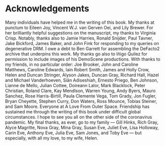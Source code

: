 # Acknowledgements

Many individuals have helped me in the writing of this book. My thanks at punctum to Eileen Joy, Vincent W.J. van Gerven Oei, and Lily Brewer. For her brilliantly helpful suggestions on the manuscript, my thanks to Virginia Crisp. Notably, thanks also to Jamie Harries, Ronald Snijder, Paul Tavner, Jake Bickford, James Baker, and John Fink for responding to my queries on degenerative DRM. I owe a debt to Ben Garrett for assembling the DeFacto2 archive that underpins this work. My thanks go also to Iñigo Quilez for permission to include images of his DemoScene productions. With thanks to my friends, in no particular order: Joe Brooker, John and Caroline Matthews, Caroline Edwards, Iain Robert Smith, James and Holly Crow, Helen and Duncan Stringer, Alyson Jakes, Duncan Gray, Richard Hall, Hazel and Michael Vanderhoeven, Siân Adiseshiah, Ernesto Priego, Ben Johnson, Lianne de Mello, Julian Cottee, Doireann Lalor, Mark Blacklock, Peter Christian, Roland Clare, Kay Mendlson, Warren Young, Andy Byers, Mauro Sanchez, Rose Harris-Birtill, Paula Clemente Vega, Tom Grady, Jon Fugler, Bryan Cheyette, Stephen Curry, Don Waters, Ross Mounce, Tobias Steiner, and Sam Moore. Everyone at A Love From Outer Space. Friendship has sustained me through the writing of this book under difficult global circumstances. I hope to see you all on the other side of the coronavirus pandemic. My final thanks, as ever, go to my family — Gill Hinks, Rich Gray, Alyce Magritte, Nova Gray, Mina Gray, Susan Eve, Juliet Eve, Lisa Holloway, Carin Eve, Anthony Eve, Julia Eve, Sam Jones, and Toby Eve — but especially, with all my love, to my wife, Helen.
